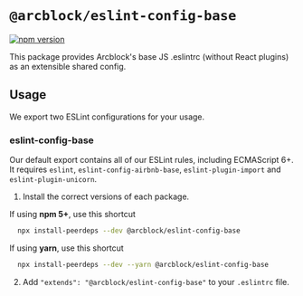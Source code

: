 # `@arcblock/eslint-config-base`

[![npm version](https://badge.fury.io/js/%40arcblock%2Feslint-config-base.svg)](https://badge.fury.io/js/%40arcblock%2Feslint-config-base)

This package provides Arcblock's base JS .eslintrc (without React plugins) as an extensible shared config.

## Usage

We export two ESLint configurations for your usage.

### eslint-config-base

Our default export contains all of our ESLint rules, including ECMAScript 6+. It requires `eslint`, `eslint-config-airbnb-base`, `eslint-plugin-import` and `eslint-plugin-unicorn`.

1. Install the correct versions of each package.

If using **npm 5+**, use this shortcut

```sh
  npx install-peerdeps --dev @arcblock/eslint-config-base
```

If using **yarn**, use this shortcut

```sh
  npx install-peerdeps --dev --yarn @arcblock/eslint-config-base
```

2. Add `"extends": "@arcblock/eslint-config-base"` to your `.eslintrc` file.

